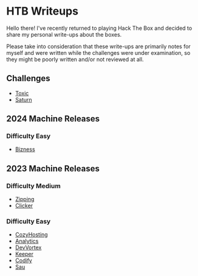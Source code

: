 # HTB Writeups

Hello there! I've recently returned to playing Hack The Box and decided to share my personal write-ups about the boxes.

Please take into consideration that these write-ups are primarily notes for myself and were written while the challenges were under examination, so they might be poorly written and/or not reviewed at all.


## Challenges
- [Toxic](TOXIC)
- [Saturn](SATURN)

## 2024 Machine Releases

### Difficulty Easy

- [Bizness](BIZNESS)

## 2023 Machine Releases 

### Difficulty Medium

- [Zipping](Zipping)
- [Clicker](CLICKER)

### Difficulty Easy

- [CozyHosting](COZYHOSTING)
- [Analytics](ANALYTICS)
- [DevVortex](DEVVORTEX)
- [Keeper](KEEPER)
- [Codify](CODIFY)
- [Sau](SAU)
